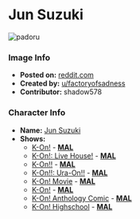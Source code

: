 # Jun Suzuki

![padoru](https://raw.githubusercontent.com/shadow578/Project-Padoru/master/Padoru/k-on-jun-suzuki.png "Jun Suzuki")

### Image Info
* **Posted on:**     [reddit.com](https://www.reddit.com/r/Padoru/comments/dstbba/jun_suzuki_kon/)
* **Created by:**    [u/factoryofsadness](https://github.com/shadow578/Project-Padoru/blob/master/table-of-contents/creators/ufactoryofsadness.md)
* **Contributor:**   shadow578

### Character Info
* **Name:**   [Jun Suzuki](https://myanimelist.net/character/31526)
* **Shows:**
  * [K-On!](https://github.com/shadow578/Project-Padoru/blob/master/table-of-contents/shows/KOn.md) - [__MAL__](https://myanimelist.net/anime/5680/K-On)
  * [K-On!: Live House!](https://github.com/shadow578/Project-Padoru/blob/master/table-of-contents/shows/KOnLiveHouse.md) - [__MAL__](https://myanimelist.net/anime/6862/K-On__Live_House)
  * [K-On!!](https://github.com/shadow578/Project-Padoru/blob/master/table-of-contents/shows/KOn.md) - [__MAL__](https://myanimelist.net/anime/7791/K-On)
  * [K-On!!: Ura-On!!](https://github.com/shadow578/Project-Padoru/blob/master/table-of-contents/shows/KOnUraOn.md) - [__MAL__](https://myanimelist.net/anime/9203/K-On__Ura-On)
  * [K-On! Movie](https://github.com/shadow578/Project-Padoru/blob/master/table-of-contents/shows/KOnMovie.md) - [__MAL__](https://myanimelist.net/anime/9617/K-On_Movie)
  * [K-On!](https://github.com/shadow578/Project-Padoru/blob/master/table-of-contents/shows/KOn.md) - [__MAL__](https://myanimelist.net/manga/13001/K-On)
  * [K-On! Anthology Comic](https://github.com/shadow578/Project-Padoru/blob/master/table-of-contents/shows/KOnAnthologyComic.md) - [__MAL__](https://myanimelist.net/manga/19551/K-On_Anthology_Comic)
  * [K-On! Highschool](https://github.com/shadow578/Project-Padoru/blob/master/table-of-contents/shows/KOnHighschool.md) - [__MAL__](https://myanimelist.net/manga/51857/K-On_Highschool)


